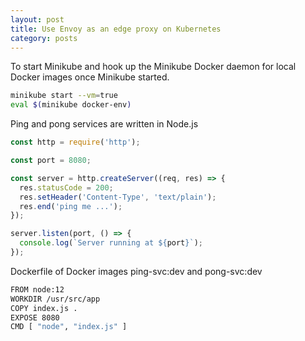```yaml
---
layout: post
title: Use Envoy as an edge proxy on Kubernetes
category: posts
---
```


To start Minikube and hook up the Minikube Docker daemon for local Docker images once Minikube started.

```bash
minikube start --vm=true
eval $(minikube docker-env)
```

Ping and pong services are written in Node.js

```javascript
const http = require('http');

const port = 8080;

const server = http.createServer((req, res) => {
  res.statusCode = 200;
  res.setHeader('Content-Type', 'text/plain');
  res.end('ping me ...');
});

server.listen(port, () => {
  console.log(`Server running at ${port}`);
});
```

Dockerfile of Docker images ping-svc:dev and pong-svc:dev

```bash
FROM node:12
WORKDIR /usr/src/app
COPY index.js .
EXPOSE 8080
CMD [ "node", "index.js" ]
```



